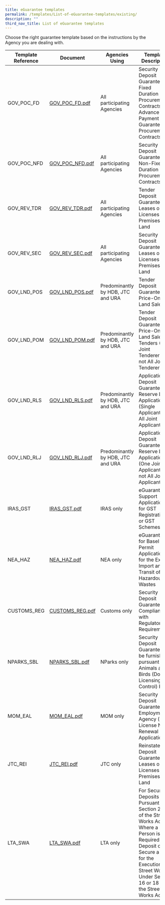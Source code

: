 ```yaml
---
title: eGuarantee templates
permalink: /templates/List-of-eGuarantee-templates/existing/
description: ""
third_nav_title: List of eGuarantee templates
---
```

Choose the right guarantee template based on the instructions by the Agency you are dealing with.

| Template Reference | Document |Agencies Using | Template Description| 
| -------- | -------- | -------- |-------- |
| GOV_POC_FD | [GOV_POC_FD.pdf](/files/GOV_POC_FD.pdf) | All participating Agencies | Security Deposit Guarantee for Fixed Duration Procurement Contracts/ Advance Payment Guarantee for Procurement Contracts|
| GOV_POC_NFD |[GOV_POC_NFD.pdf](/files/GOV_POC_NFD.pdf) | All participating Agencies | Security Deposit Guarantee for Non-Fixed Duration Procurement Contracts |
| GOV_REV_TDR | [GOV_REV_TDR.pdf](/files/GOV_REV_TDR.pdf)| All participating Agencies | Tender Deposit Guarantee for Leases or Licenses of Premises/ Land |
| GOV_REV_SEC |[GOV_REV_SEC.pdf](/files/GOV_REV_SEC.pdf)  | All participating Agencies | Security Deposit Guarantee for Leases or Licenses of Premises/ Land |
| GOV_LND_POS | [GOV_LND_POS.pdf](/files/GOV_LND_POS.pdf) | Predominantly by HDB, JTC and URA | Tender Deposit Guarantee for Price-Only Land Sale |
| GOV_LND_POM |[GOV_LND_POM.pdf](/files/GOV_LND_POM.pdf)  | Predominantly by HDB, JTC and URA | Tender Deposit Guarantee for Price-Only Land Sale Tenders (One Joint Tenderers but not All Joint Tenderers) | 
| GOV_LND_RLS | [GOV_LND_RLS.pdf](/files/GOV_LND_RLS.pdf) | Predominantly by HDB, JTC and URA | Application Deposit Guarantee for Reserve List Applications (Single Applicant or All Joint Applicants) |
| GOV_LND_RLJ | [GOV_LND_RLJ.pdf](/files/GOV_LND_RLJ.pdf) | Predominantly by HDB, JTC and URA | Application Deposit Guarantee for Reserve List Applications (One Joint Applicant but not All Joint Applicants) |
|IRAS_GST | [IRAS_GST.pdf](/files/IRAS_GST.pdf) | IRAS only | eGuarantee to Support Applications for GST Registration or GST Schemes |
|NEA_HAZ | [NEA_HAZ.pdf](/files/NEA_HAZ.pdf) | NEA only | eGuarantee for Basel Permit Application for the Export, Import and Transit of Hazardous Wastes | 
|CUSTOMS_REG| [CUSTOMS_REG.pdf](/files/CUSTOMS_REG.pdf) | Customs only | Security Deposit Guarantee for Compliance with Regulatory Requirements |
|NPARKS_SBL| [NPARKS_SBL.pdf](/files/NPARKS_SBL.pdf) | NParks only | Security Deposit Guarantee to be furnished pursuant to Animals and Birds (Dog Licensing and Control) Rules |
|MOM_EAL| [MOM_EAL.pdf](/files/MOM_EAL.pdf) | MOM only | Security Deposit Guarantee for Employment Agency (EA) License New/ Renewal Application |
|JTC_REI| [JTC_REI.pdf](/files/JTC_REI.pdf) | JTC only | Reinstatement Deposit Guarantee for Leases or Licenses of Premises/ Land |
|LTA_SWA | [LTA_SWA.pdf](/files/LTA_SWA.pdf) | LTA only | For Security Deposits Pursuant to Section 20(2) of the Street Works Act Where a Person is Required to Deposit or Secure a Sum for the Execution of Street Works Under Section 16 or 18 of the Street Works Act